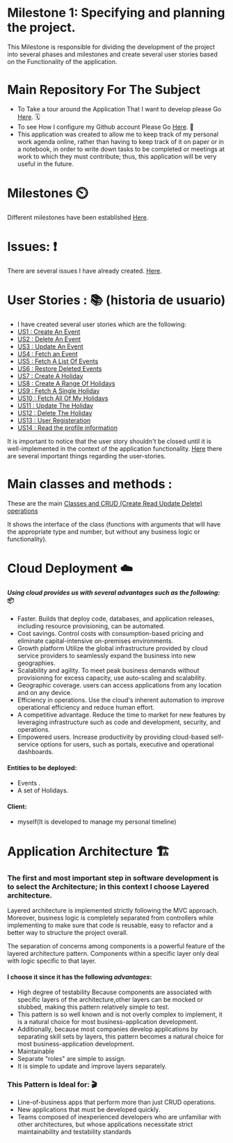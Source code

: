 # Milestone 1: Specifying and planning the project.

This Milestone is responsible for dividing the development of the project into several phases and milestones and create several user stories based
on the Functionality of the application.


# Main Repository For The Subject
- To Take a tour around the Application That I want to develop please Go [Here](https://github.com/khawla-k-banydomi/schedulerapiCE/blob/main/doc/MS0_Description.md). 🗓️
- To see How I configure my Github account Please Go [Here](https://github.com/khawla-k-banydomi/schedulerapiCE/blob/main/doc/Configuration.md). 🔧
- This application was created to allow me to keep track of my personal work agenda online, rather than having to keep track of it on paper or in a notebook, in order to write down tasks to be completed or meetings at work to which they must contribute; thus, this application will be very useful in the future.



# Milestones ⏲️
Different milestones have been established [Here](https://github.com/khawla-k-banydomi/schedulerapiCE/milestones).
# Issues: ❗
There are several issues I have already created. [Here](https://github.com/khawla-k-banydomi/schedulerapiCE/issues).
# User Stories : 📚 (historia de usuario) 
- I have created several user stories which are the following:<br>
- [US1 : Create An Event](https://github.com/khawla-k-banydomi/schedulerapiCE/issues/6)<br>
- [US2 : Delete An Event](https://github.com/khawla-k-banydomi/schedulerapiCE/issues/7)<br>
- [US3 : Update An Event](https://github.com/khawla-k-banydomi/schedulerapiCE/issues/8)<br>
- [US4 : Fetch an Event](https://github.com/khawla-k-banydomi/schedulerapiCE/issues/9)<br>
- [US5 : Fetch A List Of Events](https://github.com/khawla-k-banydomi/schedulerapiCE/issues/10)<br>
- [US6 : Restore Deleted Events](https://github.com/khawla-k-banydomi/schedulerapiCE/issues/11)<br>
- [US7 : Create A Holiday](https://github.com/khawla-k-banydomi/schedulerapiCE/issues/12)<br>
- [US8 : Create A Range Of Holidays](https://github.com/khawla-k-banydomi/schedulerapiCE/issues/13)<br>
- [US9 : Fetch A Single Holiday](https://github.com/khawla-k-banydomi/schedulerapiCE/issues/14)<br>
- [US10 : Fetch All Of My Holidays](https://github.com/khawla-k-banydomi/schedulerapiCE/issues/15)<br>
- [US11 : Update The Holiday](https://github.com/khawla-k-banydomi/schedulerapiCE/issues/16)<br>
- [US12 : Delete The Holiday](https://github.com/khawla-k-banydomi/schedulerapiCE/issues/17)<br>
- [US13 : User Registeration](https://github.com/khawla-k-banydomi/schedulerapiCE/issues/18)<br>
- [US14 : Read the profile information](https://github.com/khawla-k-banydomi/schedulerapiCE/issues/19)<br>

It is important to notice that the user story shouldn't be closed until it is well-implemented in the context of the application functionality.
[Here](https://gist.github.com/seanh/8a5b7b36d5c4fdfcfbd3b42506296968) there are several important things regarding the user-stories.


# Main classes and methods :
These are the main [Classes and CRUD (Create Read Update Delete) operations](https://github.com/khawla-k-banydomi/schedulerapiCE/tree/main/src/controllers) 

It shows the interface of the class (functions with arguments that will have the appropriate type and number, but without any business logic or functionality).


# Cloud Deployment ☁️
#### *Using cloud provides us with several advantages such as the following:* 📦
- Faster. Builds that deploy code, databases, and application releases, including resource provisioning, can be automated.
- Cost savings. Control costs with consumption-based pricing and eliminate capital-intensive on-premises environments.
- Growth platform Utilize the global infrastructure provided by cloud service providers to seamlessly expand the business into new geographies.
- Scalability and agility. To meet peak business demands without provisioning for excess capacity, use auto-scaling and scalability.
- Geographic coverage. users can access applications from any location and on any device.
- Efficiency in operations. Use the cloud's inherent automation to improve operational efficiency and reduce human effort.
- A competitive advantage. Reduce the time to market for new features by leveraging infrastructure such as code and development, security, and operations.
- Empowered users. Increase productivity by providing cloud-based self-service options for users, such as portals, executive and operational dashboards.


#### Entities to be deployed:
- Events .
- A set of Holidays.

#### Client:
- myself(It is developed to manage my personal timeline)


 
 # Application Architecture 🏗️
### The first and most important step in software development is to select the Architecture; in this context I choose Layered architecture.

Layered architecture is implemented strictly following the MVC approach. Moreover, business logic is 
completely separated from controllers while implementing to make sure that code is reusable, 
easy to refactor and a better way to structure the project overall.

The separation of concerns among components is a powerful feature of the layered architecture pattern.
Components within a specific layer only deal with logic specific to that layer.


#### I choose it since it has the following *advantages*:
- High degree of testability Because components are associated with specific layers of the architecture,other layers can be mocked or stubbed, making this pattern relatively simple to test.
- This pattern is so well known and is not overly complex to implement, it is a natural choice for most business-application development.
- Additionally, because most companies develop applications by separating skill sets by layers, this pattern becomes a natural choice for most business-application development.
- Maintainable
- Separate "roles" are simple to assign.
- It is simple to update and improve layers separately.

### This Pattern is Ideal for:    🎬

- Line-of-business apps that perform more than just CRUD operations.
- New applications that must be developed quickly.
- Teams composed of inexperienced developers who are unfamiliar with other architectures, but whose applications necessitate strict maintainability and testability standards

 
 
 


